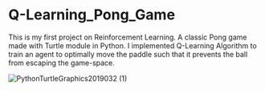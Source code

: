 # Q-Learning_Pong_Game
This is my first project on Reinforcement Learning. A classic Pong game made with Turtle module in Python. I implemented Q-Learning Algorithm to train an agent to optimally move the paddle such that it prevents the ball from escaping the game-space.

![PythonTurtleGraphics2019032 (1)](https://user-images.githubusercontent.com/36446402/54755672-73585c80-4c0c-11e9-8bbf-6757b6b19be5.gif)

